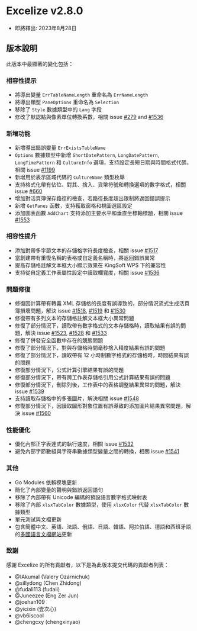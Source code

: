 # Excelize v2.8.0

* 即將釋出: 2023年8月28日

## 版本說明

此版本中最顯著的變化包括：

### 相容性提示

* 將導出變量 `ErrTableNameLength` 重命名為 `ErrNameLength`
* 將導出類型 `PaneOptions` 重命名為 `Selection`
* 移除了 `Style` 數據類型中的 `Lang` 字段
* 修改了默認點與像素單位轉換系數，相關 issue [#279](https://github.com/xuri/excelize/issues/279) and [#1536](https://github.com/xuri/excelize/issues/1536)

### 新增功能

* 新增導出錯誤變量 `ErrExistsTableName`
* `Options` 數據類型中新增 `ShortDatePattern`, `LongDatePattern`, `LongTimePattern` 和 `CultureInfo` 選項，支持設定長短日期與時間格式代碼，相關 issue [#1199](https://github.com/xuri/excelize/issues/1199)
* 新增用於表示區域代碼的 `CultureName` 類型枚舉
* 支持格式化帶有佔位、對其、捨入、貨幣符號和轉換選項的數字格式，相關 issue [#660](https://github.com/xuri/excelize/issues/660)
* 增加對活頁簿保存路徑的檢查，若路徑長度超出限制將返回錯誤提示
* 新增 `GetPanes` 函數，支持獲取窗格和視圖選區設定
* 添加圖表函數 `AddChart` 支持添加主要水平和垂直坐標軸標題，相關 issue [#1553](https://github.com/xuri/excelize/issues/1553)

### 相容性提升

* 添加對帶多字節文本的存儲格字符長度檢查，相關 issue [#1517](https://github.com/xuri/excelize/issues/1517)
* 當創建帶有重復名稱的表格或自定義名稱時，將返回錯誤異常
* 提高存儲格註解文本框大小顯示效果在 KingSoft WPS 下的兼容性
* 支持從自定義工作表屬性設定中讀取欄寬度，相關 issue [#1536](https://github.com/xuri/excelize/issues/1536)

### 問題修復

* 修復因計算帶有轉義 XML 存儲格的長度有誤導致的，部分情況流式生成活頁簿損壞問題，解決 issue [#1518](https://github.com/xuri/excelize/issues/1518), [#1519](https://github.com/xuri/excelize/issues/1519) 和 [#1530](https://github.com/xuri/excelize/issues/1530)
* 修復帶有多列文本的存儲格註解文本框大小異常問題
* 修復了部分情況下，讀取帶有數字格式的文本存儲格時，讀取結果有誤的問題，解決 issue [#1523](https://github.com/xuri/excelize/issues/1523), [#1528](https://github.com/xuri/excelize/issues/1528) 和 [#1533](https://github.com/xuri/excelize/issues/1533)
* 修復了併發安全函數中存在的競態問題
* 修復了部分情況下，對與存儲格時間毫秒捨入精度結果有誤的問題
* 修復了部分情況下，讀取帶有 12 小時制數字格式的存儲格時，時間結果有誤的問題
* 修復部分情況下，公式計算引擎結果有誤的問題
* 修復部分情況下，帶有跨工作表存儲格引用公式計算結果有誤的問題
* 修復部分情況下，刪除列後，工作表中的表格調整結果異常的問題，解決 issue [#1539](https://github.com/xuri/excelize/issues/1539)
* 支持讀取存儲格中的多張圖片，解決相關 issue [#1548](https://github.com/xuri/excelize/issues/1548)
* 修復部分情況下，因讀取圖形對象位置有誤導致的添加圖片結果異常問題，解決 issue [#1560](https://github.com/xuri/excelize/issues/1560)

### 性能優化

* 優化內部正字表達式的執行速度，相關 issue [#1532](https://github.com/xuri/excelize/issues/1532)
* 避免內部字節數組與字符串數據類型變量之間的轉換，相關 issue [#1541](https://github.com/xuri/excelize/issues/1541)

### 其他

* Go Modules 依賴模塊更新
* 簡化了內部變量的聲明與錯誤返回語句
* 移除了內部帶有 Unicode 編碼的預設語言數字格式映射表
* 移除了內部 `xlsxTabColor` 數據類型，使用 `xlsxColor` 代替 `xlsxTabColor` 數據類型
* 單元測試與文檔更新
* 包含簡體中文、英語、法語、俄語、日語、韓語、阿拉伯語、德語和西班牙語的[多國語言文檔網站](https://xuri.me/excelize)更新

### 致謝

感謝 Excelize 的所有貢獻者，以下是為此版本提交代碼的貢獻者列表：

* @IAkumaI (Valery Ozarnichuk)
* @sillydong (Chen Zhidong)
* @fudali113 (fudali)
* @Juneezee (Eng Zer Jun)
* @joehan109
* @yicixin (壹次心)
* @vb6iscool
* @chengcxy (chengxinyao)
